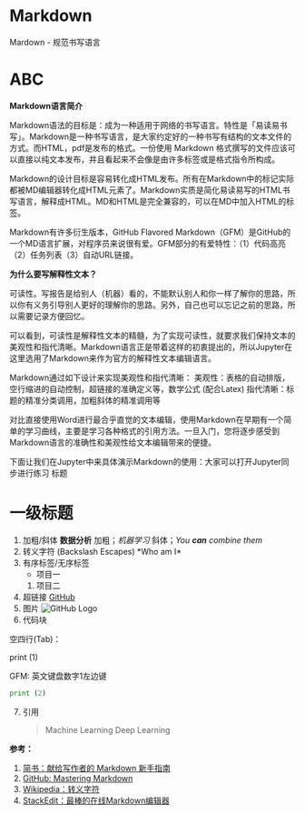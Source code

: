 # Markdown
Mardown - 规范书写语言

# ABC
**Markdown语言简介**

Markdown语法的目标是：成为一种适用于网络的书写语言。特性是「易读易书写」。Markdown是一种书写语言，是大家约定好的一种书写有结构的文本文件的方式。而HTML，pdf是发布的格式。一份使用 Markdown 格式撰写的文件应该可以直接以纯文本发布，并且看起来不会像是由许多标签或是格式指令所构成。

Markdown的设计目标是容易转化成HTML发布。所有在Markdown中的标记实际都被MD编辑器转化成HTML元素了。Markdown实质是简化易读易写的HTML书写语言，解释成HTML。MD和HTML是完全兼容的，可以在MD中加入HTML的标签。

Markdown有许多衍生版本，GitHub Flavored Markdown（GFM）是GitHub的一个MD语言扩展，对程序员来说很有爱。GFM部分的有爱特性：（1）代码高亮（2）任务列表（3）自动URL链接。

**为什么要写解释性文本？**

可读性。写报告是给别人（机器）看的，不能默认别人和你一样了解你的思路，所以你有义务引导别人更好的理解你的思路。另外，自己也可以忘记之前的思路，所以需要记录方便回忆。

可以看到，可读性是解释性文本的精髓，为了实现可读性，就要求我们保持文本的美观性和指代清晰。Markdown语言正是带着这样的初衷提出的，所以Jupyter在这里选用了Markdown来作为官方的解释性文本编辑语言。

Markdown通过如下设计来实现美观性和指代清晰：
美观性：表格的自动排版，空行缩进的自动控制，超链接的准确定义等，数学公式 (配合Latex)
指代清晰：标题的精准分类调用，加粗斜体的精准调用等

对比直接使用Word进行最合乎直觉的文本编辑，使用Markdown在早期有一个简单的学习曲线，主要是学习各种格式的引用方法。一旦入门，您将逐步感受到Markdown语言的准确性和美观性给文本编辑带来的便捷。

下面让我们在Jupyter中来具体演示Markdown的使用：大家可以打开Jupyter同步进行练习
标题
# 一级标题
1. 加粗/斜体
	**数据分析** 加粗；*机器学习* 斜体；*You **can** combine them*
2. 转义字符 (Backslash Escapes)
	\*Who am I\*
3. 有序标签/无序标签
   * 项目一
   1. 项目二
4. 超链接
[GitHub](http://github.com)
5. 图片
	![GitHub Logo](https://tse4-mm.cn.bing.net/th?id=OIP.3aMGy-X3Qd1B3ek2dsipDAHaHa&p=0&o=5&pid=1.1)
6. 代码块

  空四行(Tab)：

  print (1)

  GFM: 英文键盘数字1左边键
```python
print (2)
```
7. 引用
	> Machine Learning
	> Deep Learning

**参考：**
1. [简书：献给写作者的 Markdown 新手指南](https://www.jianshu.com/p/q81RER)
2. [GitHub: Mastering Markdown](https://guides.github.com/features/mastering-markdown/)
3. [Wikipedia：转义字符](https://zh.wikipedia.org/wiki/%E8%BD%AC%E4%B9%89%E5%AD%97%E7%AC%A6)
4. [StackEdit：最棒的在线Markdown编辑器](https://stackedit.io/app)
